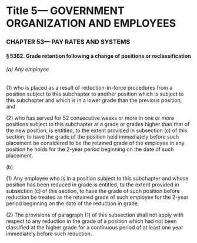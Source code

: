 
# Title 5— GOVERNMENT ORGANIZATION AND EMPLOYEES
### CHAPTER 53— PAY RATES AND SYSTEMS
#### § 5362. Grade retention following a change of positions or reclassification
###### (a) Any employee

(1) who is placed as a result of reduction-in-force procedures from a position subject to this subchapter to another position which is subject to this subchapter and which is in a lower grade than the previous position, and

(2) who has served for 52 consecutive weeks or more in one or more positions subject to this subchapter at a grade or grades higher than that of the new position, is entitled, to the extent provided in subsection (c) of this section, to have the grade of the position held immediately before such placement be considered to be the retained grade of the employee in any position he holds for the 2-year period beginning on the date of such placement.

(b)

(1) Any employee who is in a position subject to this subchapter and whose position has been reduced in grade is entitled, to the extent provided in subsection (c) of this section, to have the grade of such position before reduction be treated as the retained grade of such employee for the 2-year period beginning on the date of the reduction in grade.

(2) The provisions of paragraph (1) of this subsection shall not apply with respect to any reduction in the grade of a position which had not been classified at the higher grade for a continuous period of at least one year immediately before such reduction.
